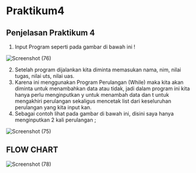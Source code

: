 # Praktikum4

**Penjelasan Praktikum 4**
---
1. Input Program seperti pada gambar di bawah ini !

![Screenshot (76)](https://user-images.githubusercontent.com/57055098/69481978-88932400-0e48-11ea-8204-c20973ecb2b3.png)

2. Setelah program dijalankan kita diminta memasukan nama, nim, nilai tugas, nilai uts, nilai uas.
3. Karena ini menggunakan Program Perulangan (While) maka kita akan diminta untuk menambahkan data atau tidak, jadi dalam program ini kita hanya perlu menginputkan y untuk menambah data dan t untuk mengakhiri perulangan sekaligus mencetak list dari keseluruhan perulangan yang kita input kan.
4. Sebagai contoh lihat pada gambar di bawah ini, disini saya hanya menginputkan 2 kali perulangan ;

![Screenshot (75)](https://user-images.githubusercontent.com/57055098/69482002-ad879700-0e48-11ea-9b2f-a7ccb346e2cf.png)

**FLOW CHART**
---
![Screenshot (78)](https://user-images.githubusercontent.com/57055098/69482008-c132fd80-0e48-11ea-8603-6367d5cd7b01.png)
